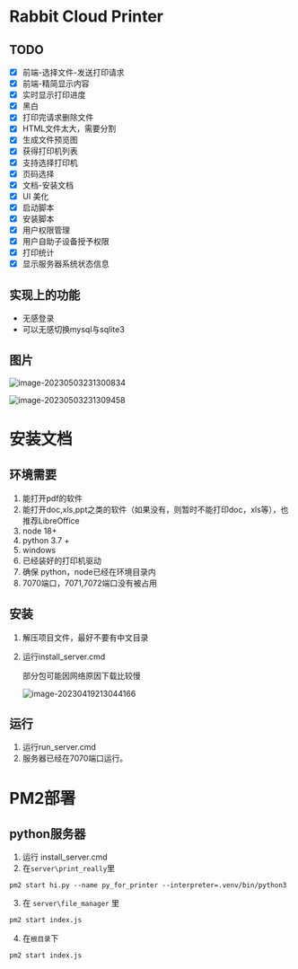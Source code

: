 # Rabbit Cloud Printer

## TODO

- [X] 前端-选择文件-发送打印请求
- [x] 前端-精简显示内容
- [X] 实时显示打印进度 
- [x] 黑白
- [x] 打印完请求删除文件
- [x] HTML文件太大，需要分割
- [x] 生成文件预览图
- [x] 获得打印机列表
- [x] 支持选择打印机
- [x] 页码选择
- [x] 文档-安装文档
- [x] UI 美化
- [x] 启动脚本
- [x] 安装脚本
- [x] 用户权限管理
- [x] 用户自助子设备授予权限
- [x] 打印统计
- [x] 显示服务器系统状态信息

## 实现上的功能

- 无感登录
- 可以无感切换mysql与sqlite3



## 图片

![image-20230503231300834](https://p.dabbit.net/blog/pic_bed/2023/05/a2f6ed77c57cfc5e_202305032313912.png)



![image-20230503231309458](https://p.dabbit.net/blog/pic_bed/2023/05/77d019184e526447_202305032313527.png)

# 安装文档

## 环境需要

1. 能打开pdf的软件
2. 能打开doc,xls,ppt之类的软件（如果没有，则暂时不能打印doc，xls等），也推荐LibreOffice
3. node 18+
4. python 3.7 +
5. windows
6. 已经装好的打印机驱动
7. 确保 python，node已经在环境目录内
8. 7070端口，7071,7072端口没有被占用


## 安装

1. 解压项目文件，最好不要有中文目录

2. 运行install_server.cmd

   部分包可能因网络原因下载比较慢

   ![image-20230419213044166](https://p.dabbit.net/blog/pic_bed/2023/04/1af78fed4dc2ab27_202304192130269.png)


## 运行 

1. 运行run_server.cmd
2. 服务器已经在7070端口运行。


# PM2部署

## python服务器

1. 运行 install_server.cmd 
2. 在`server\print_really`里

```
pm2 start hi.py --name py_for_printer --interpreter=.venv/bin/python3
```

3. 在 `server\file_manager` 里
```bash
pm2 start index.js
```

4. 在`根目录`下
```bash
pm2 start index.js
```

